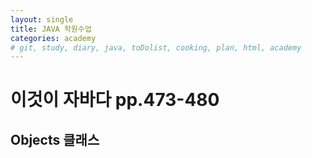 ```yaml
---
layout: single
title: JAVA 학원수업
categories: academy
# git, study, diary, java, toDolist, cooking, plan, html, academy
---
```


# 이것이 자바다 pp.473-480

## Objects 클래스